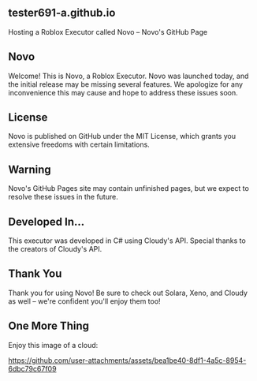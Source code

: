 ## tester691-a.github.io
Hosting a Roblox Executor called Novo – Novo's GitHub Page

## Novo
Welcome! This is Novo, a Roblox Executor. Novo was launched today, and the initial release may be missing several features. We apologize for any inconvenience this may cause and hope to address these issues soon.

## License
Novo is published on GitHub under the MIT License, which grants you extensive freedoms with certain limitations.

## Warning
Novo's GitHub Pages site may contain unfinished pages, but we expect to resolve these issues in the future.

## Developed In...
This executor was developed in C# using Cloudy's API. Special thanks to the creators of Cloudy's API.

## Thank You
Thank you for using Novo! Be sure to check out Solara, Xeno, and Cloudy as well – we're confident you'll enjoy them too!

## One More Thing
Enjoy this image of a cloud:

https://github.com/user-attachments/assets/bea1be40-8df1-4a5c-8954-6dbc79c67f09
